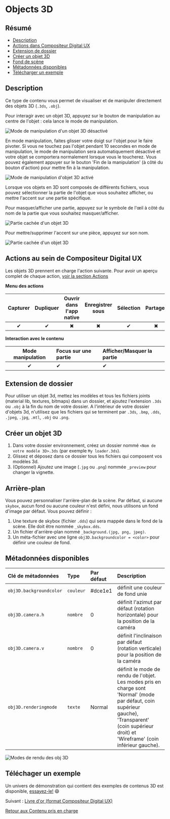 # Objects 3D

## Résumé
* [Description](#description)
* [Actions dans Compositeur Digital UX](#actions-dans-Compositeur-Digital-UX)
* [Extension de dossier](#extension-de-dossier)
* [Créer un objet 3D](#créer-un-objet-3d)
* [Fond de scène](#fond-de-scène)
* [Métadonnées disponibles](#métadonnées-disponibles)
* [Télécharger un exemple](#télécharger-un-exemple)

## Description 

Ce type de contenu vous permet de visualiser et de manipuler directement des objets 3D (`.3ds`, `.obj`).

Pour interagir avec un objet 3D, appuyez sur le bouton de manipulation au centre de l'objet : cela lance le mode de manipulation.

![Mode de manipulation d'un objet 3D désactivé](../../../en/img/content_3d-obj_start.JPG)

En mode manipulation, faites glisser votre doigt sur l'objet pour le faire pivoter. Si vous ne touchez pas l'objet pendant 10 secondes en mode de manipulation, le mode de manipulation sera automatiquement désactivé et votre objet se comportera normalement lorsque vous le toucherez.
Vous pouvez également appuyer sur le bouton 'Fin de la manipulation' (à côté du bouton d'action) pour mettre fin à la manipulation.

![Mode de manipulation d'objet 3D activé](../../../en/img/content_3d-obj_end.JPG)

Lorsque vos objets en 3D sont composés de différents fichiers, vous pouvez sélectionner la partie de l'objet que vous souhaitez afficher, ou mettre l'accent sur une partie spécifique.

Pour masquer/afficher une partie, appuyez sur le symbole de l'œil à côté du nom de la partie que vous souhaitez masquer/afficher. 

![Partie cachée d'un objet 3D](../../../en/img/content_3d-obj_hide_part.JPG)

Pour mettre/supprimer l'accent sur une pièce, appuyez sur son nom.

![Partie cachée d'un objet 3D](../../../en/img/content_3d-obj_focus_part.JPG)

## Actions au sein de Compositeur Digital UX

Les objets 3D prennent en charge l'action suivante. Pour avoir un aperçu complet de chaque action, [voir la section Actions](actions.md)

**Menu des actions**

| Capturer | Dupliquer | Ouvrir dans l'app native | Enregistrer sous | Sélection | Partager | 
|:--------:|:---------:|:------------------------:|:----------------:|:---------:|:--------:|
| &#x2714; | &#x2714;  |        &#x2716;          |   &#x2716;       | &#x2714;  | &#x2716; |

**Interaction avec le contenu**

| Mode manipulation | Focus sur une partie |  Afficher/Masquer la partie |
|:-----------------:|:---------------------|:----------------------------|
| &#x2714;          | &#x2714;             | &#x2714;                    |

## Extension de dossier

Pour utiliser un objet 3d, mettez les modèles et tous les fichiers joints (material lib, textures, bitmaps) dans un dossier, et ajoutez l'extension `.3ds` ou `.obj` à la fin du nom de votre dossier.
A l'intérieur de votre dossier d'objets 3d, n'utilisez que les fichiers qui se terminent par `.3ds`, `.bmp`, `.dds`, `.jpeg`, `.jpg`, `.mtl`, `.obj` ou `.png`.

## Créer un objet 3D

1. Dans votre dossier environnement, créez un dossier nommé `<Nom de votre modèle 3D>.3ds` (par exemple `My loader.3ds`).
1. Glissez et déposez dans ce dossier tous les fichiers qui composent vos modèles 3d.
1. (Optionnel) Ajoutez une image (`.jpg` ou `.png`) nommée `_preview` pour changer la vignette.

## Arrière-plan

Vous pouvez personnaliser l'arrière-plan de la scène. Par défaut, si aucune `skybox`, aucun fond ou aucune couleur n'est défini, nous utilisons un fond d'image par défaut. Vous pouvez définir : 

1. Une texture de skybox (fichier `.dds`) qui sera mappée dans le fond de la scène. Elle doit être nommée `_skybox.dds`.
1. Un fichier d'arrière-plan nommé `_background.(jpg, png, jpeg)`.
1. Un méta-fichier avec une ligne `obj3D.backgroundcolor = <color>` pour définir une couleur de fond.

## Métadonnées disponibles

| Clé de métadonnées                | Type     | Par défaut | Description |
|:--------------------------------- |:---------|:-----------|:-|
| `obj3D.backgroundcolor`           | `couleur`  | #dce1e1  | définit une couleur de fond unie |
| `obj3D.camera.h`                  | `nombre` | 0          | définit l'azimut par défaut (rotation horizontale) pour la position de la caméra |
| `obj3D.camera.v`                  | `nombre` | 0          | définit l'inclinaison par défaut (rotation verticale) pour la position de la caméra |
| `obj3D.renderingmode`             | `texte`   | Normal    | définit le mode de rendu de l'objet. Les modes pris en charge sont 'Normal' (mode par défaut, coin supérieur gauche), 'Transparent' (coin supérieur droit) et 'Wireframe' (coin inférieur gauche). |

![Modes de rendu des obj 3D](../../../en/img/content_3d-obj_rendering-modes.jpg)

## Téléchager un exemple

Un univers de démonstration qui contient des exemples de contenus 3D est disponible, [essayez-le!](../../../en/organise_content/Demo-Universe.zip) &#x1f604;

Suivant : [Livre d'or (format Compositeur Digital UX)](guestbook.md)

[Retour aux Contenu pris en charge](index.md)
